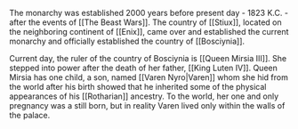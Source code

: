 The monarchy was established 2000 years before present day - 1823 K.C. - after the events of [[The Beast Wars]]. The country of [[Stiux]], located on the neighboring continent of [[Enix]], came over and established the current monarchy and officially established the country of [[Bosciynia]].

Current day, the ruler of the country of Bosciynia is [[Queen Mirsia III]]. She stepped into power after the death of her father, [[King Luten IV]]. Queen Mirsia has one child, a son, named [[Varen Nyro|Varen]] whom she hid from the world after his birth showed that he inherited some of the physical appearances of his [[Rotharian]] ancestry. To the world, her one and only pregnancy was a still born, but in reality Varen lived only within the walls of the palace. 